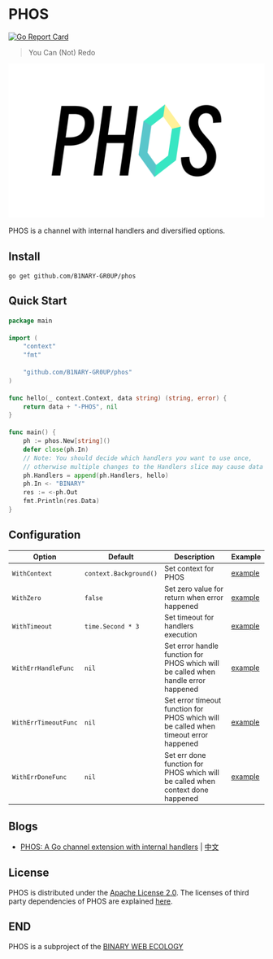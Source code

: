 # PHOS

[![Go Report Card](https://goreportcard.com/badge/github.com/B1NARY-GR0UP/phos)](https://goreportcard.com/report/github.com/B1NARY-GR0UP/phos)

> You Can (Not) Redo

![PHOS](images/PHOS.png)

PHOS is a channel with internal handlers and diversified options.

## Install

```shell
go get github.com/B1NARY-GR0UP/phos
```

## Quick Start

```go
package main

import (
    "context"
    "fmt"

    "github.com/B1NARY-GR0UP/phos"
)

func hello(_ context.Context, data string) (string, error) {
    return data + "-PHOS", nil
}

func main() {
    ph := phos.New[string]()
    defer close(ph.In)
    // Note: You should decide which handlers you want to use once, 
    // otherwise multiple changes to the Handlers slice may cause data race problem
    ph.Handlers = append(ph.Handlers, hello)
    ph.In <- "BINARY"
    res := <-ph.Out
    fmt.Println(res.Data)
}
```

## Configuration

| Option               | Default                | Description                                                                          | Example                 |
|----------------------|------------------------|--------------------------------------------------------------------------------------|-------------------------|
| `WithContext`        | `context.Background()` | Set context for PHOS                                                                 | [example](phos_test.go) |
| `WithZero`           | `false`                | Set zero value for return when error happened                                        | [example](phos_test.go) |
| `WithTimeout`        | `time.Second * 3`      | Set timeout for handlers execution                                                   | [example](phos_test.go) |
| `WithErrHandleFunc`  | `nil`                  | Set error handle function for PHOS which will be called when handle error happened   | [example](phos_test.go) |
| `WithErrTimeoutFunc` | `nil`                  | Set error timeout function for PHOS which will be called when timeout error happened | [example](phos_test.go) |
| `WithErrDoneFunc`    | `nil`                  | Set err done function for PHOS which will be called when context done happened       | [example](phos_test.go) |

## Blogs

- [PHOS: A Go channel extension with internal handlers](https://dev.to/justlorain/phos-a-go-channel-extension-with-internal-handlers-4lad) | [中文](https://juejin.cn/post/7216236114981584953)

## License

PHOS is distributed under the [Apache License 2.0](./LICENSE). The licenses of third party dependencies of PHOS are explained [here](./licenses).

## END

PHOS is a subproject of the [BINARY WEB ECOLOGY](https://github.com/B1NARY-GR0UP)